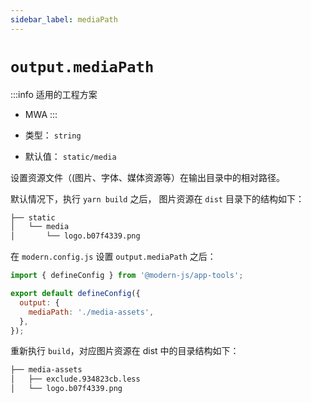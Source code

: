 ```yaml
---
sidebar_label: mediaPath
---
```


# `output.mediaPath`

:::info 适用的工程方案
* MWA
:::

* 类型： `string`
* 默认值： `static/media`

设置资源文件（(图片、字体、媒体资源等）在输出目录中的相对路径。

默认情况下，执行 `yarn build` 之后， 图片资源在 `dist` 目录下的结构如下：

```bash
├── static
│   └── media
│       └── logo.b07f4339.png
```

在 `modern.config.js` 设置 `output.mediaPath` 之后：


```javascript title="modern.config.js"
import { defineConfig } from '@modern-js/app-tools';

export default defineConfig({
  output: {
    mediaPath: './media-assets',
  },
});
```

重新执行 `build`，对应图片资源在 dist 中的目录结构如下：

```bash
├── media-assets
│   ├── exclude.934823cb.less
│   └── logo.b07f4339.png
```
